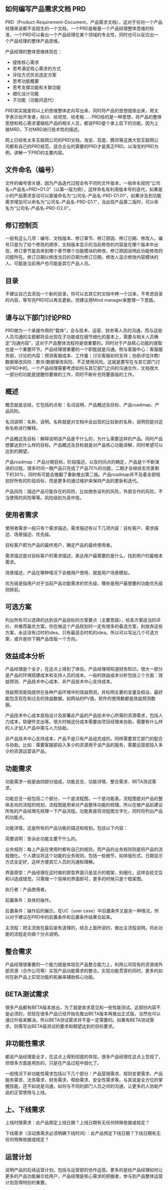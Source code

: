 ## 如何编写产品需求文档 PRD
PRD（Product-Requirement-Document，产品需求文档），这对于任何一个产品经理来说都不会陌生的一个文档，一个PRD是衡量一个产品经理整体思维的标准，一个PRD可以看出一个产品经理在某个领域的专业性，同时也可以反应出一个产品经理的整体产品思维。

产品经理的整体思维体现在：

- 提炼核心需求
- 思考满足核心需求的方式
- 评估方式优劣选定方案
- 思考功能概要
- 思考支撑功能和关联功能
- 细化设计功能
- 子功能（功能间迭代）

PRD其实就是将以上的思维整体走向写出来，同时将产品的思想提炼出来，用文字表示给开发者，给UI、给视觉、给老板……PRD给的是一种思想，将产品的整体思想和核心需求灌输给产品的相关人员，都说PRD是个承上启下的功能，因为上接MRD，下对MRD进行技术性的描述。

网上已经有太多互联网公司的PRD文档，淘宝、百度、腾讯等这类大型互联网公司都有自己的PRD规范，适合企业的需要的PRD才是真正PRD。以淘宝的PRD为例，讲解一下PRD的主要内容。

## 文件命名（编号）

文件的编号很关键，因为产品迭代过程会有不同的文件版本，一般命名规则“公司名+产品名+PRD+D1.0”（以第一版为例），这样命名有利用版本号的迭代，如果是小的产品需求变动可以直接命名为“公司名-产品名-PRD-D1.01”，如果涉及到功能需求增加可以命名为“公司名-产品名-PRD-D1.1”，当出现产品第二版时，可以命名为“公司名-产品名-PRD-D2.0”。

## 修订控制页

一般有这么几项：编号、文档版本、修订章节、修订原因、修订日期、修改人。编号只是为了给个修改的顺序，文档版本显示的当前修改的内容是在哪个版本中出现，修订章节是具体到哪个章节哪个功能模块的修改，修订原因说明此功能修改的问题所在。修订日期以修改当日的日期为修订日期，修改人显示修改内容模块的人，可能是当前用户也可能是其它产品人员。

## 目录

不建议自己去添加一个新的目录，你可以去其它的文档中拷一个过来，不考虑目录的内容，等写完PRD可以再去更新。但建议用Mind manager来整理一下思路。

## 请与以下部门讨论PRD

PRD做为一个承接作用的“载体”，会与技术、运营、财务等人员的沟通，而与这些人员沟通的主题都将会出现在子功能或在细节细化的基本上，需要与相关人员确定“沟通内容”，这对于产品整体流程将是很重要的。同时对于产品核心功能的提取也是一个重要环节。产品经理很重要的一个职能就是沟通。例与客服中心：客服服务部，讨论的内容：预测客服成本、工作量；讨论客服如何支持；协助评估诈欺/数据窜改风险：欺诈/数据窜改风险、不正使用风险。这就是要写在与其它部门讨论PRD中的。一个产品经理需要考虑如何与其它部门之间的沟通合作，文档很大一部分的功能是提醒你要做的工作，同时不断补充将要面临的工作。

## 概述

概念就是总结，它包括的点有：名词说明、产品概述及目标、产品roadmap、产品风险。

名词说明：名称、说明。名称就是对文档中会出现的比较新的名称，说明则是对这些名称进行解释。

产品概述及目标：解释说明该产品是干什么的，为什么需要这样的产品。同时产品想要达到什么样的目标。产品概述及目标就是对产品核心功能讲解，同时希望可以达到的期望。

产品roadmap：产品分期目标，阶段描述，以及时间点的确定，产品是个不断演进的过程，很多时间一期产品只完成了产品70%的功能，二期才会继续去完善剩下的30%，同时有可能会推翻了重新推出第二版。产品roadmap并不及着全部规划好所有的阶段目标，而是更多的通过维护来保持产品的更新和迭代。

产品风险：描述产品可能存在的风险，比如商务谈判的风险，外部合作的风险，不当使用的风险等等。风险级别为高中低。

## 使用者需求

使用者需求一般只有个需求描述。需求描述有以下几项内容：目标客户、需求描述、场景描述、优先级。

目标客户即为产品的最终用户，确定产品的最终使用者。

需求描述是对目标客户的需求描述，表达用户最需要的是什么，找到用户的最根本需求。

场景描述，产品在哪种情况下会被用户使用，就是用户场景模拟。

优先级是指用户对于当前产品功能需求的优先级，哪些是用户最想要的功能优先级则排前。

## 可选方案

列出所有可以选择的达到该产品目标的方案要点（主要思路），给各方案适当的评价，并推荐最优方案。你在做这个产品规划时一定有很多的备选方案，别放弃这些方案，永远没有过时的idea，只有最适合时机的idea。所以可以写出几个可选方案，或许是你下期产品改版一个方向。

## 效益成本分析

产品经理是个全才，在这点上得到了体验。产品经理得知道财务知识。很大一部分是产品的环境搭建成本和支持人员的成本。一般的效益成本分析包括三个方面：效益预测、产品技术中心成本、非产品技术中心支持成本。

效益预测是指提供在各种产品环境中的效益预测，并标明主要的变量及假设，最好能包含现在和过去的效益数据。如网站的PV值，软件的使用数都是效益预测数据。

产品技术中心成本是指设计及部署此产品的产品技术中心所需的资源需求，包括人力成本，软硬件支出等。很大时候这份成本需要由项目经理来协助，需要有什么样的人才加入产品中需与人力协助。

非产品技术中心支持成本，产品不是只有产品组完成的，同样需要其它部门的配合与协助。比如：需要客服部投入多少的资源用于该产品的服务，需要运营部投入多少的资源运营该产品。

## 功能需求

功能需求一般是由四部分组成，功能总览、功能详情、整合需求、BETA测试需求。

功能总览一般包括二个部分，一个是流程图，一个是功能表。流程图是对产品的整体走向的流程的规划，流程图是用来对产品整体功能的梳理。所以在做产品前建议所有的产品经理先梳理一下产品流程。功能表是将流程图文字化，同时将列出产品的功能点。

功能详情，这是所有的产品功能的描述和规划。包括以下内容：

简要说明：告诉此功能主要干什么的。

业务规则：每上产品在使用时都有自己的规则，而产品的业务规则则是将产品的流程细化。个人建议将这个功能的业务规则，包括一些细节，如排版形式、日期显示方式全定好，这样方便其它人员的沟通和理解。

界面原型：产品经理在这时做的原型界面只是显示的框架，别细化，这样会给交互和UI造成错觉。只需做一个简单的界面即可，更多的时候只是个框架图。

执行者：产品使用者。

前置条件：具体的操作。

后置条件：操作后的展示。在UC（user case）中后置条件又是另一种情况，所以对于建议在PRD中的前置条件和后置条件结果合起来。

主流程：把主流放在最后是有道理的，结合上面所说的，做出主流程说明。将此功能的流程走向做个分点说明。

## 整合需求

产品经理很重要的一个能力就是体现在产品整合能力上，利用公司现有的资源或外部资源（合作公司等）实现产品功能需求的整合。实现功能贯穿的同时，更多的如何在新产品上实现功能的拓展来辅助核心功能。

## BETA测试需求

很多产品都有BETA版本放出，为了就是收求意见和一些性能测试。这部份内容不是必须的，但现在很多产品已经开始先推出BETA版本再推出正式版，当然也可以通过升级来解决。所以BETA测试需求并不是一定需要的。如果有BETA测试需求，则需写出BETA版测试的要求和期望达到的目标要求。

## 非功能性需求

都说产品经理是全才，在这点上得到彻底的体现。很多产品经理在这点上忽视了，但很多方面是用到的，只是在产品过程中弱化了。

一般情况下非功能性需求包括以下几个部分：产品营销需求、规则变更需求、产品服务需求、法务需求、财务需求、帮助需求、安全性需求等。与其说是全方位的掌握技能，还不如说是沟通，如何与不同的部门人员之间的沟通，让更多的人协助产品的正常使用与上线。

## 上、下线需求

上线时限需求：此产品预定上线日期？上线日期有无任何特殊依据或规定？

下线需求（活动类需求必须明确下线时间）：此产品预定下线日期？下线日期有无任何特殊依据或规定？

## 运营计划

说明产品的后续运营计划。包括与运营部的协作运营。更多的是给产品经理如何让更多的产品功能展示给用户，产品经理是核心需求的把握者，参与到产品整体运营计划显得特别的重要。
